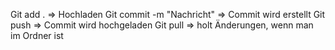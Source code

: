 Git add . =>  Hochladen
Git commit -m "Nachricht" => Commit wird erstellt
Git push => Commit wird hochgeladen
Git pull => holt Änderungen, wenn man im Ordner ist

